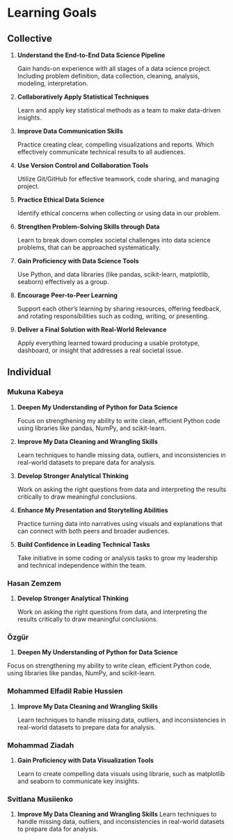 # Learning Goals

## Collective

1. **Understand the End-to-End Data Science Pipeline**

   Gain hands-on experience with all stages of a data science project.
   Including problem definition, data collection, cleaning, analysis, modeling, interpretation.

2. **Collaboratively Apply Statistical Techniques**

   Learn and apply key statistical methods as a team to make data-driven insights.

3. **Improve Data Communication Skills**

   Practice creating clear, compelling visualizations and reports.
  Which effectively communicate technical results to all audiences.

4. **Use Version Control and Collaboration Tools**

   Utilize Git/GitHub for effective teamwork, code sharing, and managing project.

5. **Practice Ethical Data Science**

   Identify ethical concerns when collecting or using data in our problem.

6. **Strengthen Problem-Solving Skills through Data**

   Learn to break down complex societal challenges into data science problems,
   that can be approached systematically.

7. **Gain Proficiency with Data Science Tools**

   Use Python, and data libraries (like pandas, scikit-learn, matplotlib, seaborn)
   effectively as a group.

8. **Encourage Peer-to-Peer Learning**

   Support each other’s learning by sharing resources, offering feedback,
   and rotating responsibilities such as coding, writing, or presenting.

9. **Deliver a Final Solution with Real-World Relevance**

    Apply everything learned toward producing a usable prototype,
    dashboard, or insight that addresses a real societal issue.

## Individual

### Mukuna Kabeya

1. **Deepen My Understanding of Python for Data Science**

   Focus on strengthening my ability to write clean, efficient Python code
   using libraries like pandas, NumPy, and scikit-learn.

2. **Improve My Data Cleaning and Wrangling Skills**

   Learn techniques to handle missing data, outliers,
   and inconsistencies in real-world datasets to prepare data for analysis.

3. **Develop Stronger Analytical Thinking**

   Work on asking the right questions from data
   and interpreting the results critically to draw meaningful conclusions.

4. **Enhance My Presentation and Storytelling Abilities**

   Practice turning data into narratives using visuals
   and explanations that can connect with both peers and broader audiences.

5. **Build Confidence in Leading Technical Tasks**

   Take initiative in some coding or analysis tasks to grow my leadership
   and technical independence within the team.

### Hasan Zemzem

1. **Develop Stronger Analytical Thinking**

   Work on asking the right questions from data,
   and interpreting the results critically to draw meaningful conclusions.

### Özgür

1. **Deepen My Understanding of Python for Data Science**

  Focus on strengthening my ability to write clean, efficient Python code,
  using libraries like pandas, NumPy, and scikit-learn.

### Mohammed Elfadil Rabie Hussien

1. **Improve My Data Cleaning and Wrangling Skills**

   Learn techniques to handle missing data, outliers,
   and inconsistencies in real-world datasets to prepare data for analysis.

### Mohammad Ziadah

1. **Gain Proficiency with Data Visualization Tools**

   Learn to create compelling data visuals using librarie,
   such as matplotlib and seaborn to communicate key insights.

### Svitlana Musiienko

1. **Improve My Data Cleaning and Wrangling Skills**
   Learn techniques to handle missing data, outliers,
   and inconsistencies in real-world datasets to prepare data for analysis.
